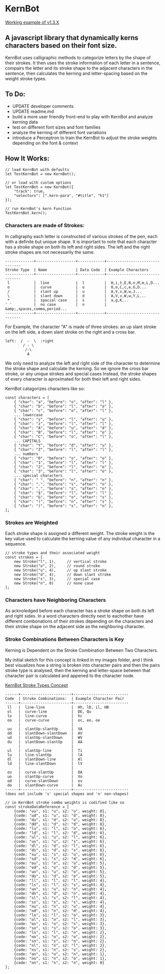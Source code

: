 # KernBot
[Working example of v1.3.X](http://joeygrable.com/git/KernBot/)

## A javascript library that dynamically kerns characters based on their font size.
KernBot uses calligraphic methods to categorize letters by the shape of their strokes.
It then uses the stroke information of each letter in a sentence, compairs the letter
and its stroke shape to the adjacent characters in the sentence, then calculates the 
kerning and letter-spacing based on the weight stroke types.

## To Do:
* UPDATE developer comments
* UPDATE readme.md
* build a more user friendly front-end to play with KernBot and analyze kerning data
* test on different font sizes and font families
* analyze the kerning of different font variations
* introduce a Perceptron to train the KernBot to adjust the stroke weights depending on the font & context

## How It Works:
```
// load KernBot with defaults
let TestKernBot = new KernBot();

// or load with custom options
let TestKernBot = new KernBot({
	"track": true,
	"selectors": [".kern-para", "#title", "h1"]
});

// run KernBot's kern Function
TestKernBot.kern();
```

### Characters are made of Strokes:
In calligraphy each letter is constructed of various strokes of the pen, each with a definite
but unique shape. It is important to note that each character has a stroke shape on both
its left and right sides. The left and the right stroke shapes are not necessarily the same.
```
-------------+------------------+------------+-------------------------------
Stroke Type  | Name             | Data Code  | Example Characters
-------------+------------------+------------+-------------------------------
 l           |  line            |  l         |  H,i,t,E,N,n,M,m,L,D...
 o           |  curve           |  o         |  O,o,C,c,e,G,D...
 /           |  slant up        |  u         |  A,V,v,W,w,J...
 \           |  slant down      |  d         |  A,V,v,W,w,Y,L...
 *           |  spacial case    |  s         |  a,g,K...
' '          |  no case         |  n         |  &amp;,spaces,comma,period...
-------------+------------------+------------+-------------------------------
```

For Example, the character "A" is made of three strokes: an up slant stroke on the left side,
a down slant stroke on the right and a cross bar.
```
left:  /  -  \  :right
        / - \
         /-\
          A
```

We only need to analyze the left and right side of the character to determine the stroke shape
and calculate the kerning. So we ignore the cross bar stroke, or any unique strokes and special cases
Instead, the stroke shapes of every character is aproximated for both their left and right sides.

KernBot catagorizes characters like so:
```
const characters = [
	{ "char": "a", "before": "o", "after": "l" },
	{ "char": "b", "before": "l", "after": "o" },
	{ "char": "c", "before": "o", "after": "l" },
	... lowercase
	{ "char": "y", "before": "l", "after": "u" },
	{ "char": "z", "before": "l", "after": "l" },
	{ "char": "A", "before": "u", "after": "d" },
	{ "char": "B", "before": "l", "after": "o" },
	{ "char": "C", "before": "o", "after": "l" },
	... CAPITALS
	{ "char": "Y", "before": "d", "after": "u" },
	{ "char": "Z", "before": "l", "after": "l" },
	... numbers
	{ "char": "0", "before": "o", "after": "o" },
	{ "char": "1", "before": "l", "after": "l" },
	{ "char": "2", "before": "l", "after": "o" },
	{ "char": "3", "before": "l", "after": "o" },
	... special characters
	{ "char": " ", "before": "n", "after": "n" },
	{ "char": ".", "before": "s", "after": "n" },
	{ "char": ",", "before": "s", "after": "n" },
	{ "char": "$", "before": "l", "after": "l" },
	{ "char": "&", "before": "o", "after": "s" },
	{ "char": "(", "before": "n", "after": "s" },
	{ "char": ")", "before": "s", "after": "n" },
];
```

### Strokes are Weighted
Each stroke shape is assigned a different weight. The stroke weight is the key value
used to calculate the kerning value of any individual character in a sequence.
```
// stroke types and their associated weight
const strokes = [
	new Stroke("l", 1),		// vertical stroke
	new Stroke("o", 2),		// round stroke
	new Stroke("u", 4),		// up slant stroke
	new Stroke("d", 4),		// down slant stroke
	new Stroke("s", 3),		// special case
	new Stroke("n", 0)		// none case
];
```

### Characters have Neighboring Characters
As acknoledged before each character has a stroke shape on both its left and right sides.
In a word characters directly next to eachother have different combonations of their strokes
depending on the characters and their stroke shape on the adjacent side as the neighboring character.

### Stroke Combinations Between Characters is Key
Kerning is Dependent on the Stroke Combination Between Two Characters.

My initial sketch for this concept is linked in my images folder, and I think best visualizes
how a string is broken into character pairs and then the pairs stroke type is analysed, then
the kerning and letter-space between that character pair is calculated and appened to the character node.

[KernBot Stroke Types Concept](./images/KernBot-concept.jpg)
```
------+-----------------------+-------------------------
Code  | Stroke Combinations:  | Example Character Pair
------+-----------------------+-------------------------
 ll   |  line-line            |  Hh, lD, il, HB
 ol   |  curve-line           |  DE, Qu
 lo   |  line-curve           |  hc
 oo   |  curve-curve          |  oc, eo, oe
      |                       |  
 uu   |  slantUp-slantUp      |  VA
 dd   |  slantDown-slantDown  |  AV
 ud   |  slantUp-slantDown    |  WV
 du   |  slantDown-slantUp    |  AA
      |                       |  
 ul   |  slantUp-line         |  Ti
 lu   |  line-slantUp         |  lA
 dl   |  slantDown-line       |  Al
 ld   |  line-slantDown       |  lV
      |                       |  
 ou   |  curve-slantUp        |  OA
 uo   |  slantUp-curve        |  Vo
 od   |  curve-slantDown      |  ov
 do   |  slantDown-curve      |  Ac
------+-----------------------+-------------------------
(does not include 's' special shapes and 'n' non-shapes)

// in KernBot stroke combo weights is codified like so
const strokeDataReference = [
	{code: "uu", s1: "u", s2: "u", weight: 8},
	{code: "ud", s1: "u", s2: "d", weight: 8},
	{code: "du", s1: "d", s2: "u", weight: 8},
	{code: "dd", s1: "d", s2: "d", weight: 8},
	{code: "lu", s1: "l", s2: "u", weight: 6},
	{code: "ld", s1: "l", s2: "d", weight: 6},
	{code: "ul", s1: "u", s2: "l", weight: 6},
	{code: "us", s1: "u", s2: "s", weight: 6},
	{code: "dl", s1: "d", s2: "l", weight: 6},
	{code: "ds", s1: "d", s2: "s", weight: 6},
	{code: "su", s1: "s", s2: "u", weight: 6},
	{code: "sd", s1: "s", s2: "d", weight: 6},
	{code: "ou", s1: "o", s2: "u", weight: 5},
	{code: "od", s1: "o", s2: "d", weight: 5},
	{code: "uo", s1: "u", s2: "o", weight: 5},
	{code: "do", s1: "d", s2: "o", weight: 5},
	{code: "ll", s1: "l", s2: "l", weight: 4},
	{code: "ls", s1: "l", s2: "s", weight: 4},
	{code: "un", s1: "u", s2: "n", weight: 4},
	{code: "dn", s1: "d", s2: "n", weight: 4},
	{code: "sl", s1: "s", s2: "l", weight: 4},
	{code: "ss", s1: "s", s2: "s", weight: 4},
	{code: "nu", s1: "n", s2: "u", weight: 4},
	{code: "nd", s1: "n", s2: "d", weight: 4},
	{code: "lo", s1: "l", s2: "o", weight: 3},
	{code: "ol", s1: "o", s2: "l", weight: 3},
	{code: "os", s1: "o", s2: "s", weight: 3},
	{code: "so", s1: "s", s2: "o", weight: 3},
	{code: "ln", s1: "l", s2: "n", weight: 2},
	{code: "oo", s1: "o", s2: "o", weight: 2},
	{code: "sn", s1: "s", s2: "n", weight: 2},
	{code: "nl", s1: "n", s2: "l", weight: 2},
	{code: "ns", s1: "n", s2: "s", weight: 2},
	{code: "on", s1: "o", s2: "n", weight: 1},
	{code: "no", s1: "n", s2: "o", weight: 1},
	{code: "nn", s1: "n", s2: "n", weight: 0}
];
```


